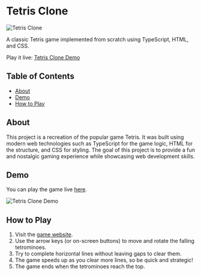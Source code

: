 # Tetris Clone

![Tetris Clone](https://i.imgur.com/ER0VH2P.png)

A classic Tetris game implemented from scratch using TypeScript, HTML, and CSS.

Play it live: [Tetris Clone Demo](https://clonetris.vercel.app/)

## Table of Contents

- [About](#about)
- [Demo](#demo)
- [How to Play](#how-to-play)

## About

This project is a recreation of the popular game Tetris. It was built using modern web technologies such as TypeScript for the game logic, HTML for the structure, and CSS for styling. The goal of this project is to provide a fun and nostalgic gaming experience while showcasing web development skills.

## Demo

You can play the game live [here](https://clonetris.vercel.app/).

![Tetris Clone Demo](https://i.imgur.com/ER0VH2P.png)

## How to Play

1. Visit the [game website](https://clonetris.vercel.app/).
2. Use the arrow keys (or on-screen buttons) to move and rotate the falling tetrominoes.
3. Try to complete horizontal lines without leaving gaps to clear them.
4. The game speeds up as you clear more lines, so be quick and strategic!
5. The game ends when the tetrominoes reach the top.
